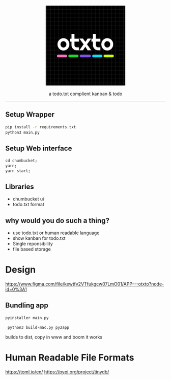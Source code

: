 <p align="center"><img width="250px" src="assets/icon.png" />
</p>
<p align="center">a todo.txt complient kanban & todo</p>
<hr>

## Setup Wrapper

```bash
pip install -r requirements.txt 
python3 main.py
```

## Setup Web interface
```
cd chumbucket;
yarn;
yarn start;
```

## Libraries
- chumbucket ui
- todo.txt format

## why would you do such a thing?
- use todo.txt or human readable language
- show kanban for todo.txt
- Single reponsibility
- file based storage

# Design
https://www.figma.com/file/kewtfv2VTfukgcw07LmO01/APP---otxto?node-id=0%3A1


## Bundling app

```
pyinstaller main.py 
```

```
 python3 build-mac.py py2app
```

builds to dist, copy in www and boom it works

# Human Readable File Formats

https://toml.io/en/
https://pypi.org/project/tinydb/
